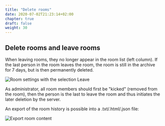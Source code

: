 ```yaml
---
title: "Delete rooms"
date: 2020-07-02T21:23:14+02:00
chapter: true
draft: false
weight: 30
---
```

## Delete rooms and leave rooms


When leaving rooms, they no longer appear in the room list (left column). If the last person in the room leaves the room, the room is still in the archive for 7 days, but is then permanently deleted.

![Room settings with the selection Leave](/images/01_Leave_en.png)

As administrator, all room members should first be "kicked" (removed from the room), then the person is the last to leave the room and thus initiates the later deletion by the server.

An export of the room history is possible into a .txt/.html/.json file:

![Export room content](https://element.io/blog/content/images/size/w1000/2021/10/Screenshot-2021-10-11-at-10.21.21.png)
